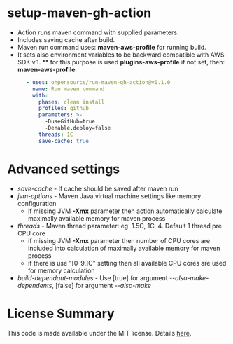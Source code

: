 # setup-maven-gh-action

* Action runs maven command with supplied parameters. 
* Includes saving cache after build. 
* Maven run command uses: **maven-aws-profile** for running build. 
* It sets also environment variables to be backward compatible with AWS SDK v.1.
** for this purpose is used **plugins-aws-profile** if not set, then: **maven-aws-profile**

```yaml
      - uses: ohpensource/run-maven-gh-action@v0.1.0
        name: Run maven command
        with:
          phases: clean install
          profiles: github
          parameters: >- 
            -DuseGitHub=true
            -Denable.deploy=false
          threads: 1C
          save-cache: true
```

# Advanced settings

* _save-cache_ - If cache should be saved after maven run
* _jvm-options_ - Maven Java virtual machine settings like memory configuration
    * if missing JVM **-Xmx** parameter then action automatically calculate maximally available memory for maven process
* _threads_ - Maven thread parameter: eg. 1.5C, 1C, 4. Default 1 thread pre CPU core
    * if missing JVM **-Xmx** parameter then number of CPU cores are included into calculation of maximally available memory for maven process
    * if there is use "[0-9.]C" setting then all available CPU cores are used for memory calculation
* _build-dependant-modules_ - Use [true] for argument _--also-make-dependents_, [false] for argument _--also-make_

# License Summary

This code is made available under the MIT license. Details [here](LICENSE).
